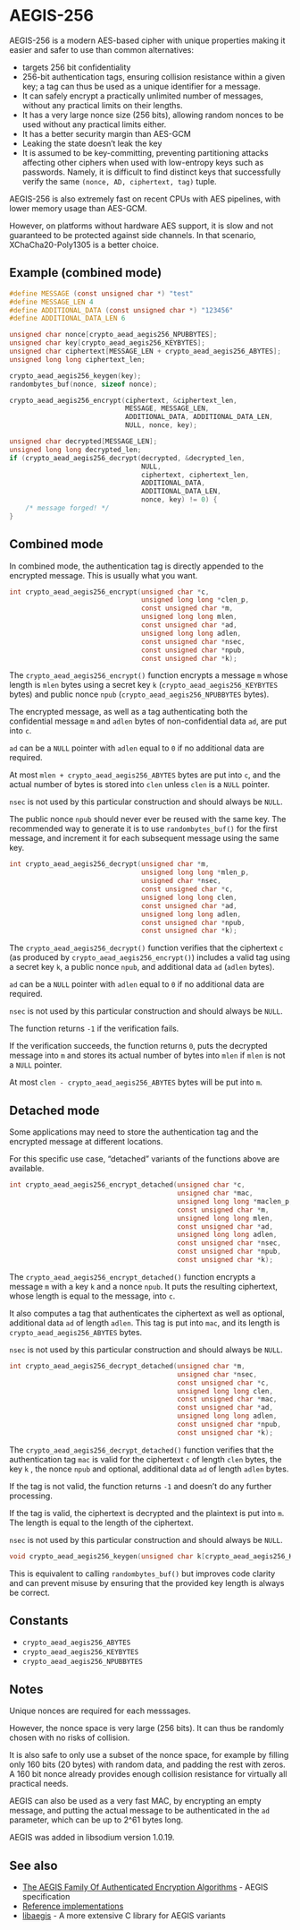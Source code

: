# AEGIS-256

AEGIS-256 is a modern AES-based cipher with unique properties making it easier and safer to use than common alternatives:

  - targets 256 bit confidentiality
  - 256-bit authentication tags, ensuring collision resistance within a given key; a tag can thus be used as a unique identifier for a message.
  - It can safely encrypt a practically unlimited number of messages, without any practical limits on their lengths.
  - It has a very large nonce size (256 bits), allowing random nonces to be used without any practical limits either.
  - It has a better security margin than AES-GCM
  - Leaking the state doesn’t leak the key
  - It is assumed to be key-committing, preventing partitioning attacks affecting other ciphers when used with low-entropy keys such as passwords. Namely, it is difficult to find distinct keys that successfully verify the same `(nonce, AD, ciphertext, tag)` tuple.

AEGIS-256 is also extremely fast on recent CPUs with AES pipelines, with lower memory usage than AES-GCM.

However, on platforms without hardware AES support, it is slow and not guaranteed to be protected against side channels. In that scenario, XChaCha20-Poly1305 is a better choice.

## Example (combined mode)

``` c
#define MESSAGE (const unsigned char *) "test"
#define MESSAGE_LEN 4
#define ADDITIONAL_DATA (const unsigned char *) "123456"
#define ADDITIONAL_DATA_LEN 6

unsigned char nonce[crypto_aead_aegis256_NPUBBYTES];
unsigned char key[crypto_aead_aegis256_KEYBYTES];
unsigned char ciphertext[MESSAGE_LEN + crypto_aead_aegis256_ABYTES];
unsigned long long ciphertext_len;

crypto_aead_aegis256_keygen(key);
randombytes_buf(nonce, sizeof nonce);

crypto_aead_aegis256_encrypt(ciphertext, &ciphertext_len,
                             MESSAGE, MESSAGE_LEN,
                             ADDITIONAL_DATA, ADDITIONAL_DATA_LEN,
                             NULL, nonce, key);

unsigned char decrypted[MESSAGE_LEN];
unsigned long long decrypted_len;
if (crypto_aead_aegis256_decrypt(decrypted, &decrypted_len,
                                 NULL,
                                 ciphertext, ciphertext_len,
                                 ADDITIONAL_DATA,
                                 ADDITIONAL_DATA_LEN,
                                 nonce, key) != 0) {
    /* message forged! */
}
```

## Combined mode

In combined mode, the authentication tag is directly appended to the encrypted message. This is usually what you want.

``` c
int crypto_aead_aegis256_encrypt(unsigned char *c,
                                 unsigned long long *clen_p,
                                 const unsigned char *m,
                                 unsigned long long mlen,
                                 const unsigned char *ad,
                                 unsigned long long adlen,
                                 const unsigned char *nsec,
                                 const unsigned char *npub,
                                 const unsigned char *k);
```

The `crypto_aead_aegis256_encrypt()` function encrypts a message `m` whose length is `mlen` bytes using a secret key `k` (`crypto_aead_aegis256_KEYBYTES` bytes) and public nonce `npub` (`crypto_aead_aegis256_NPUBBYTES` bytes).

The encrypted message, as well as a tag authenticating both the confidential message `m` and `adlen` bytes of non-confidential data `ad`, are put into `c`.

`ad` can be a `NULL` pointer with `adlen` equal to `0` if no additional data are required.

At most `mlen + crypto_aead_aegis256_ABYTES` bytes are put into `c`, and the actual number of bytes is stored into `clen` unless `clen` is a `NULL` pointer.

`nsec` is not used by this particular construction and should always be `NULL`.

The public nonce `npub` should never ever be reused with the same key. The recommended way to generate it is to use `randombytes_buf()` for the first message, and increment it for each subsequent message using the same key.

``` c
int crypto_aead_aegis256_decrypt(unsigned char *m,
                                 unsigned long long *mlen_p,
                                 unsigned char *nsec,
                                 const unsigned char *c,
                                 unsigned long long clen,
                                 const unsigned char *ad,
                                 unsigned long long adlen,
                                 const unsigned char *npub,
                                 const unsigned char *k);
```

The `crypto_aead_aegis256_decrypt()` function verifies that the ciphertext `c` (as produced by `crypto_aead_aegis256_encrypt()`) includes a valid tag using a secret key `k`, a public nonce `npub`, and additional data `ad` (`adlen` bytes).

`ad` can be a `NULL` pointer with `adlen` equal to `0` if no additional data are required.

`nsec` is not used by this particular construction and should always be `NULL`.

The function returns `-1` if the verification fails.

If the verification succeeds, the function returns `0`, puts the decrypted message into `m` and stores its actual number of bytes into `mlen` if `mlen` is not a `NULL` pointer.

At most `clen - crypto_aead_aegis256_ABYTES` bytes will be put into `m`.

## Detached mode

Some applications may need to store the authentication tag and the encrypted message at different locations.

For this specific use case, “detached” variants of the functions above are available.

``` c
int crypto_aead_aegis256_encrypt_detached(unsigned char *c,
                                          unsigned char *mac,
                                          unsigned long long *maclen_p,
                                          const unsigned char *m,
                                          unsigned long long mlen,
                                          const unsigned char *ad,
                                          unsigned long long adlen,
                                          const unsigned char *nsec,
                                          const unsigned char *npub,
                                          const unsigned char *k);
```

The `crypto_aead_aegis256_encrypt_detached()` function encrypts a message `m` with a key `k` and a nonce `npub`. It puts the resulting ciphertext, whose length is equal to the message, into `c`.

It also computes a tag that authenticates the ciphertext as well as optional, additional data `ad` of length `adlen`. This tag is put into `mac`, and its length is `crypto_aead_aegis256_ABYTES` bytes.

`nsec` is not used by this particular construction and should always be `NULL`.

``` c
int crypto_aead_aegis256_decrypt_detached(unsigned char *m,
                                          unsigned char *nsec,
                                          const unsigned char *c,
                                          unsigned long long clen,
                                          const unsigned char *mac,
                                          const unsigned char *ad,
                                          unsigned long long adlen,
                                          const unsigned char *npub,
                                          const unsigned char *k);
```

The `crypto_aead_aegis256_decrypt_detached()` function verifies that the authentication tag `mac` is valid for the ciphertext `c` of length `clen` bytes, the key `k` , the nonce `npub` and optional, additional data `ad` of length `adlen` bytes.

If the tag is not valid, the function returns `-1` and doesn’t do any further processing.

If the tag is valid, the ciphertext is decrypted and the plaintext is put into `m`. The length is equal to the length of the ciphertext.

`nsec` is not used by this particular construction and should always be `NULL`.

``` c
void crypto_aead_aegis256_keygen(unsigned char k[crypto_aead_aegis256_KEYBYTES]);
```

This is equivalent to calling `randombytes_buf()` but improves code clarity and can prevent misuse by ensuring that the provided key length is always be correct.

## Constants

  - `crypto_aead_aegis256_ABYTES`
  - `crypto_aead_aegis256_KEYBYTES`
  - `crypto_aead_aegis256_NPUBBYTES`

## Notes

Unique nonces are required for each messsages.

However, the nonce space is very large (256 bits). It can thus be randomly chosen with no risks of collision.

It is also safe to only use a subset of the nonce space, for example by filling only 160 bits (20 bytes) with random data, and padding the rest with zeros. A 160 bit nonce already provides enough collision resistance for virtually all practical needs.

AEGIS can also be used as a very fast MAC, by encrypting an empty message, and putting the actual message to be authenticated in the `ad` parameter, which can be up to 2^61 bytes long.

AEGIS was added in libsodium version 1.0.19.

## See also

  - [The AEGIS Family Of Authenticated Encryption Algorithms](https://datatracker.ietf.org/doc/draft-irtf-cfrg-aegis-aead) - AEGIS specification
  - [Reference implementations](https://github.com/jedisct1/draft-aegis-aead/tree/main/reference-implementations)
  - [libaegis](https://github.com/jedisct1/libaegis) - A more extensive C library for AEGIS variants
